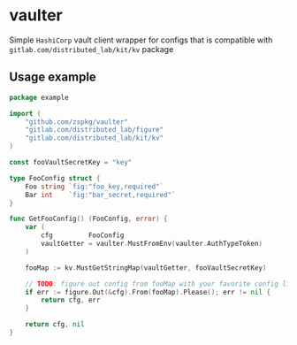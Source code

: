 # vaulter
Simple `HashiCorp` vault client wrapper for configs that is compatible with `gitlab.com/distributed_lab/kit/kv` package

## Usage example

```go
package example

import (
	"github.com/zspkg/vaulter"
	"gitlab.com/distributed_lab/figure"
	"gitlab.com/distributed_lab/kit/kv"
)

const fooVaultSecretKey = "key"

type FooConfig struct {
	Foo string `fig:"foo_key,required"`
	Bar int    `fig:"bar_secret,required"`
}

func GetFooConfig() (FooConfig, error) {
	var (
		cfg         FooConfig
		vaultGetter = vaulter.MustFromEnv(vaulter.AuthTypeToken)
	)

	fooMap := kv.MustGetStringMap(vaultGetter, fooVaultSecretKey)

	// TODO: figure out config from fooMap with your favorite config library
	if err := figure.Out(&cfg).From(fooMap).Please(); err != nil {
		return cfg, err
	}

	return cfg, nil
}
```
